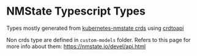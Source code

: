 # NMState Typescript Types

Types mostly generated from [kubernetes-nmstate crds](https://github.com/nmstate/kubernetes-nmstate/tree/main/deploy/crds) using [crdtoapi](https://github.com/yaacov/crdtoapi) 

Non crds type are defined in `custom-models` folder. 
Refers to this page for more info about them: https://nmstate.io/devel/api.html
